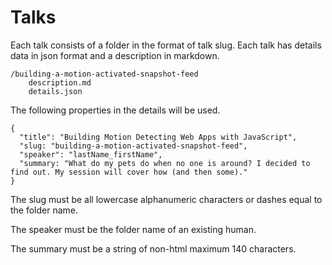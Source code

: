 # Talks 

Each talk consists of a folder in the format of talk slug. Each talk has details data in json format and a description in markdown.

```
/building-a-motion-activated-snapshot-feed
    description.md
    details.json
```

The following properties in the details will be used.

```
{
  "title": "Building Motion Detecting Web Apps with JavaScript",
  "slug: "building-a-motion-activated-snapshot-feed",
  "speaker": "lastName_firstName",
  "summary: "What do my pets do when no one is around? I decided to find out. My session will cover how (and then some)."
}
```
The slug must be all lowercase alphanumeric characters or dashes equal to the folder name.

The speaker must be the folder name of an existing human.

The summary must be a string of non-html maximum 140 characters.
